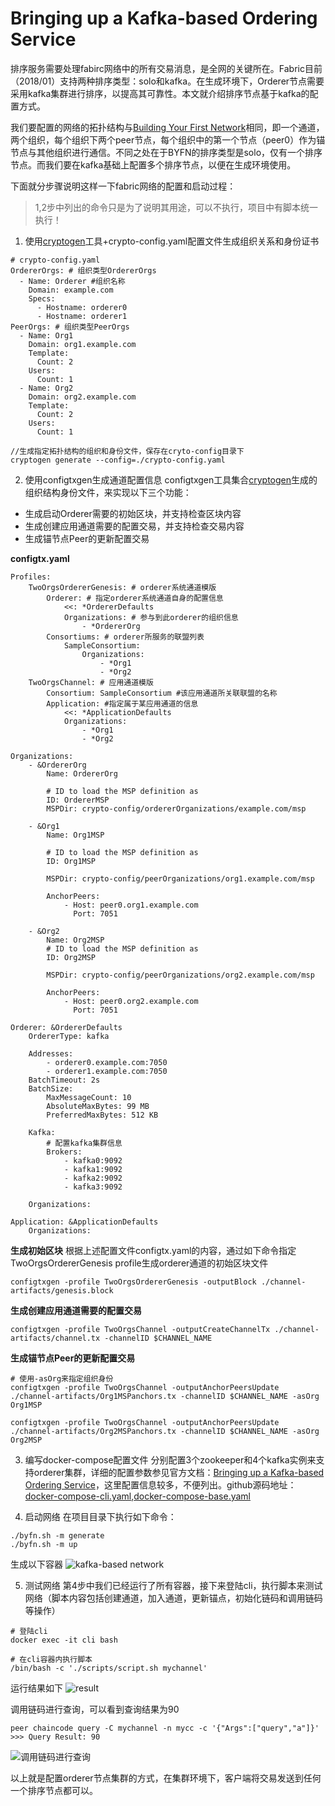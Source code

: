# Bringing up a Kafka-based Ordering Service

排序服务需要处理fabirc网络中的所有交易消息，是全网的关键所在。Fabric目前（2018/01）支持两种排序类型：solo和kafka。在生成环境下，Orderer节点需要采用kafka集群进行排序，以提高其可靠性。本文就介绍排序节点基于kafka的配置方式。

我们要配置的网络的拓扑结构与[Building Your First Network](http://hyperledger-fabric.readthedocs.io/en/release/build_network.html)相同，即一个通道，两个组织，每个组织下两个peer节点，每个组织中的第一个节点（peer0）作为锚节点与其他组织进行通信。不同之处在于BYFN的排序类型是solo，仅有一个排序节点。而我们要在kafka基础上配置多个排序节点，以便在生成环境使用。

下面就分步骤说明这样一下fabric网络的配置和启动过程：

> 1,2步中列出的命令只是为了说明其用途，可以不执行，项目中有脚本统一执行！

1. 使用[cryptogen](https://www.jianshu.com/p/aaf971761f5d)工具+crypto-config.yaml配置文件生成组织关系和身份证书
```
# crypto-config.yaml
OrdererOrgs: # 组织类型OrdererOrgs
  - Name: Orderer #组织名称
    Domain: example.com
    Specs:
      - Hostname: orderer0
      - Hostname: orderer1
PeerOrgs: # 组织类型PeerOrgs
  - Name: Org1
    Domain: org1.example.com
    Template:
      Count: 2
    Users:
      Count: 1
  - Name: Org2
    Domain: org2.example.com
    Template:
      Count: 2
    Users:
      Count: 1
```
```
//生成指定拓扑结构的组织和身份文件，保存在cryto-config目录下
cryptogen generate --config=./crypto-config.yaml
```
2. 使用configtxgen生成通道配置信息
configtxgen工具集合[cryptogen](https://www.jianshu.com/p/aaf971761f5d)生成的组织结构身份文件，来实现以下三个功能：
- 生成启动Orderer需要的初始区块，并支持检查区块内容
- 生成创建应用通道需要的配置交易，并支持检查交易内容
- 生成锚节点Peer的更新配置交易

**configtx.yaml**
```
Profiles:
    TwoOrgsOrdererGenesis: # orderer系统通道模版
        Orderer: # 指定orderer系统通道自身的配置信息
            <<: *OrdererDefaults
            Organizations: # 参与到此orderer的组织信息
                - *OrdererOrg
        Consortiums: # orderer所服务的联盟列表
            SampleConsortium:
                Organizations:
                    - *Org1
                    - *Org2
    TwoOrgsChannel: # 应用通道模版
        Consortium: SampleConsortium #该应用通道所关联联盟的名称
        Application: #指定属于某应用通道的信息
            <<: *ApplicationDefaults
            Organizations:
                - *Org1
                - *Org2

Organizations:
    - &OrdererOrg
        Name: OrdererOrg

        # ID to load the MSP definition as
        ID: OrdererMSP
        MSPDir: crypto-config/ordererOrganizations/example.com/msp

    - &Org1
        Name: Org1MSP

        # ID to load the MSP definition as
        ID: Org1MSP

        MSPDir: crypto-config/peerOrganizations/org1.example.com/msp

        AnchorPeers:
            - Host: peer0.org1.example.com
              Port: 7051

    - &Org2
        Name: Org2MSP
        # ID to load the MSP definition as
        ID: Org2MSP

        MSPDir: crypto-config/peerOrganizations/org2.example.com/msp

        AnchorPeers:
            - Host: peer0.org2.example.com
              Port: 7051

Orderer: &OrdererDefaults
    OrdererType: kafka

    Addresses:
        - orderer0.example.com:7050
        - orderer1.example.com:7050
    BatchTimeout: 2s
    BatchSize:
        MaxMessageCount: 10
        AbsoluteMaxBytes: 99 MB
        PreferredMaxBytes: 512 KB

    Kafka:
        # 配置kafka集群信息
        Brokers:
            - kafka0:9092
            - kafka1:9092
            - kafka2:9092
            - kafka3:9092

    Organizations:

Application: &ApplicationDefaults
    Organizations:
```

**生成初始区块**
根据上述配置文件configtx.yaml的内容，通过如下命令指定TwoOrgsOrdererGenesis profile生成orderer通道的初始区块文件
```
configtxgen -profile TwoOrgsOrdererGenesis -outputBlock ./channel-artifacts/genesis.block
```

**生成创建应用通道需要的配置交易**
```
configtxgen -profile TwoOrgsChannel -outputCreateChannelTx ./channel-artifacts/channel.tx -channelID $CHANNEL_NAME
```

**生成锚节点Peer的更新配置交易**
```
# 使用-asOrg来指定组织身份
configtxgen -profile TwoOrgsChannel -outputAnchorPeersUpdate ./channel-artifacts/Org1MSPanchors.tx -channelID $CHANNEL_NAME -asOrg Org1MSP

configtxgen -profile TwoOrgsChannel -outputAnchorPeersUpdate ./channel-artifacts/Org2MSPanchors.tx -channelID $CHANNEL_NAME -asOrg Org2MSP
```

3. 编写docker-compose配置文件
分别配置3个zookeeper和4个kafka实例来支持orderer集群，详细的配置参数参见官方文档：[Bringing up a Kafka-based Ordering Service](https://hyperledger-fabric.readthedocs.io/en/latest/kafka.html)，这里配置信息较多，不便列出。github源码地址：[docker-compose-cli.yaml](https://github.com/lissdy/fabric-composer/blob/master/fabric-network/kafka-orderers/docker-compose-cli.yaml),[docker-compose-base.yaml](https://github.com/lissdy/fabric-composer/blob/master/fabric-network/kafka-orderers/base/docker-compose-base.yaml)

4. 启动网络
在项目目录下执行如下命令：
```
./byfn.sh -m generate
./byfn.sh -m up
```
生成以下容器
![kafka-based network](http://upload-images.jianshu.io/upload_images/4269060-80302f5e93f5aff9.png?imageMogr2/auto-orient/strip%7CimageView2/2/w/1240)

5. 测试网络
第4步中我们已经运行了所有容器，接下来登陆cli，执行脚本来测试网络（脚本内容包括创建通道，加入通道，更新锚点，初始化链码和调用链码等操作）
```
# 登陆cli
docker exec -it cli bash
```
```
# 在cli容器内执行脚本
/bin/bash -c './scripts/script.sh mychannel'
```

运行结果如下
![result](http://upload-images.jianshu.io/upload_images/4269060-7cd109470af1e011.png?imageMogr2/auto-orient/strip%7CimageView2/2/w/1240)

调用链码进行查询，可以看到查询结果为90
```
peer chaincode query -C mychannel -n mycc -c '{"Args":["query","a"]}'
>>> Query Result: 90
```
![调用链码进行查询](http://upload-images.jianshu.io/upload_images/4269060-d068db1846c4917e.png?imageMogr2/auto-orient/strip%7CimageView2/2/w/1240)

以上就是配置orderer节点集群的方式，在集群环境下，客户端将交易发送到任何一个排序节点都可以。
